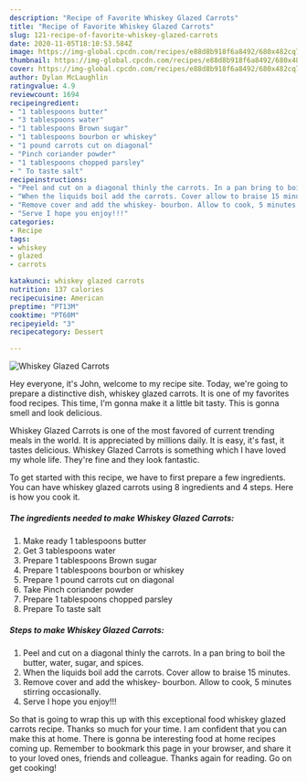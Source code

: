 ```yaml
---
description: "Recipe of Favorite Whiskey Glazed Carrots"
title: "Recipe of Favorite Whiskey Glazed Carrots"
slug: 121-recipe-of-favorite-whiskey-glazed-carrots
date: 2020-11-05T18:10:53.584Z
image: https://img-global.cpcdn.com/recipes/e88d8b918f6a8492/680x482cq70/whiskey-glazed-carrots-recipe-main-photo.jpg
thumbnail: https://img-global.cpcdn.com/recipes/e88d8b918f6a8492/680x482cq70/whiskey-glazed-carrots-recipe-main-photo.jpg
cover: https://img-global.cpcdn.com/recipes/e88d8b918f6a8492/680x482cq70/whiskey-glazed-carrots-recipe-main-photo.jpg
author: Dylan McLaughlin
ratingvalue: 4.9
reviewcount: 1694
recipeingredient:
- "1 tablespoons butter"
- "3 tablespoons water"
- "1 tablespoons Brown sugar"
- "1 tablespoons bourbon or whiskey"
- "1 pound carrots cut on diagonal"
- "Pinch coriander powder"
- "1 tablespoons chopped parsley"
- " To taste salt"
recipeinstructions:
- "Peel and cut on a diagonal thinly the carrots. In a pan bring to boil the butter, water, sugar, and spices."
- "When the liquids boil add the carrots. Cover allow to braise 15 minutes."
- "Remove cover and add the whiskey- bourbon. Allow to cook, 5 minutes stirring occasionally."
- "Serve I hope you enjoy!!!"
categories:
- Recipe
tags:
- whiskey
- glazed
- carrots

katakunci: whiskey glazed carrots 
nutrition: 137 calories
recipecuisine: American
preptime: "PT13M"
cooktime: "PT60M"
recipeyield: "3"
recipecategory: Dessert

---
```



![Whiskey Glazed Carrots](https://img-global.cpcdn.com/recipes/e88d8b918f6a8492/680x482cq70/whiskey-glazed-carrots-recipe-main-photo.jpg)

Hey everyone, it's John, welcome to my recipe site. Today, we're going to prepare a distinctive dish, whiskey glazed carrots. It is one of my favorites food recipes. This time, I'm gonna make it a little bit tasty. This is gonna smell and look delicious.



Whiskey Glazed Carrots is one of the most favored of current trending meals in the world. It is appreciated by millions daily. It is easy, it's fast, it tastes delicious. Whiskey Glazed Carrots is something which I have loved my whole life. They're fine and they look fantastic.


To get started with this recipe, we have to first prepare a few ingredients. You can have whiskey glazed carrots using 8 ingredients and 4 steps. Here is how you cook it.

<!--inarticleads1-->

##### The ingredients needed to make Whiskey Glazed Carrots:

1. Make ready 1 tablespoons butter
1. Get 3 tablespoons water
1. Prepare 1 tablespoons Brown sugar
1. Prepare 1 tablespoons bourbon or whiskey
1. Prepare 1 pound carrots cut on diagonal
1. Take Pinch coriander powder
1. Prepare 1 tablespoons chopped parsley
1. Prepare  To taste salt




<!--inarticleads2-->

##### Steps to make Whiskey Glazed Carrots:

1. Peel and cut on a diagonal thinly the carrots. In a pan bring to boil the butter, water, sugar, and spices.
1. When the liquids boil add the carrots. Cover allow to braise 15 minutes.
1. Remove cover and add the whiskey- bourbon. Allow to cook, 5 minutes stirring occasionally.
1. Serve I hope you enjoy!!!




So that is going to wrap this up with this exceptional food whiskey glazed carrots recipe. Thanks so much for your time. I am confident that you can make this at home. There is gonna be interesting food at home recipes coming up. Remember to bookmark this page in your browser, and share it to your loved ones, friends and colleague. Thanks again for reading. Go on get cooking!
